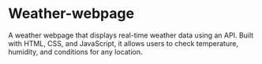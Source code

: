 # Weather-webpage
A weather webpage that displays real-time weather data using an API. Built with HTML, CSS, and JavaScript, it allows users to check temperature, humidity, and conditions for any location.
